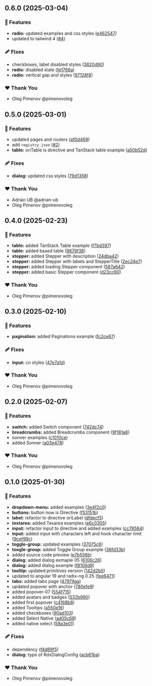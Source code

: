 ## 0.6.0 (2025-03-04)

### 🚀 Features

- **radio:** updated examples and css styles ([e462547](https://github.com/radix-ng/origin-ui/commit/e462547))
- updated to tailwind 4 ([#4](https://github.com/radix-ng/origin-ui/pull/4))

### 🩹 Fixes

- checkboxes, label disabled styles ([3820d90](https://github.com/radix-ng/origin-ui/commit/3820d90))
- **radio:** disabled state ([fe1766a](https://github.com/radix-ng/origin-ui/commit/fe1766a))
- **radio:** vertical gap and styles ([97128f8](https://github.com/radix-ng/origin-ui/commit/97128f8))

### ❤️ Thank You

- Oleg Pimenov @pimenovoleg

## 0.5.0 (2025-03-01)

### 🚀 Features

- updated pages and routers ([af0d469](https://github.com/radix-ng/origin-ui/commit/af0d469))
- add `registry.json` ([#2](https://github.com/radix-ng/origin-ui/pull/2))
- **table:** oriTable is directive and TanStack table example ([a50b52d](https://github.com/radix-ng/origin-ui/commit/a50b52d))

### 🩹 Fixes

- **dialog:** updated css styles ([79d1358](https://github.com/radix-ng/origin-ui/commit/79d1358))

### ❤️ Thank You

- Adrián UB @adrian-ub
- Oleg Pimenov @pimenovoleg

## 0.4.0 (2025-02-23)

### 🚀 Features

- **table:** added TanStack Table example ([f7bd397](https://github.com/radix-ng/origin-ui/commit/f7bd397))
- **table:** added based table ([9879f38](https://github.com/radix-ng/origin-ui/commit/9879f38))
- **stepper:** added Stepper with description ([24dba42](https://github.com/radix-ng/origin-ui/commit/24dba42))
- **stepper:** added Stepper with labels and StepperTitle ([2ec24e7](https://github.com/radix-ng/origin-ui/commit/2ec24e7))
- **stepper:** added loading Stepper component ([587a642](https://github.com/radix-ng/origin-ui/commit/587a642))
- **stepper:** added basic Stepper component ([d23cc60](https://github.com/radix-ng/origin-ui/commit/d23cc60))

### ❤️ Thank You

- Oleg Pimenov @pimenovoleg

## 0.3.0 (2025-02-10)

### 🚀 Features

- **pagination:** added Paginations example ([fc2ce87](https://github.com/radix-ng/origin-ui/commit/fc2ce87))

### 🩹 Fixes

- **input:** cn styles ([47e7a1d](https://github.com/radix-ng/origin-ui/commit/47e7a1d))

### ❤️ Thank You

- Oleg Pimenov @pimenovoleg

## 0.2.0 (2025-02-07)

### 🚀 Features

- **switch:** added Switch component ([742dc74](https://github.com/radix-ng/origin-ui/commit/742dc74))
- **breadcrumbs:** added Breadcrumbs component ([9f181a6](https://github.com/radix-ng/origin-ui/commit/9f181a6))
- sonner examples ([c1010ce](https://github.com/radix-ng/origin-ui/commit/c1010ce))
- added Sonner ([a03e478](https://github.com/radix-ng/origin-ui/commit/a03e478))

### ❤️ Thank You

- Oleg Pimenov @pimenovoleg

## 0.1.0 (2025-01-30)

### 🚀 Features

- **dropdown-menu:** added examples ([3e4f2c0](https://github.com/radix-ng/origin-ui/commit/3e4f2c0))
- **buttons:** button now is Directive ([f53151b](https://github.com/radix-ng/origin-ui/commit/f53151b))
- **label:** refactor to directive oriLabel ([dfdecf5](https://github.com/radix-ng/origin-ui/commit/dfdecf5))
- **textarea:** added Texarea examples ([e6c0305](https://github.com/radix-ng/origin-ui/commit/e6c0305))
- **input:** refactor input to directive and added examples ([cc78584](https://github.com/radix-ng/origin-ui/commit/cc78584))
- **input:** added input with characters left and hook character limit ([9cef99c](https://github.com/radix-ng/origin-ui/commit/9cef99c))
- **toggle-group:** updated examples ([37075c6](https://github.com/radix-ng/origin-ui/commit/37075c6))
- **toogle-group:** added Toggle Group example ([36fd33b](https://github.com/radix-ng/origin-ui/commit/36fd33b))
- added source code preview ([e7b556b](https://github.com/radix-ng/origin-ui/commit/e7b556b))
- **dialog:** added dialog exmaple 05 ([6106c26](https://github.com/radix-ng/origin-ui/commit/6106c26))
- **dialog:** added dialog example ([f8108d9](https://github.com/radix-ng/origin-ui/commit/f8108d9))
- **tooltip:** updated primitives version ([142d2b0](https://github.com/radix-ng/origin-ui/commit/142d2b0))
- updated to angular 19 and radix-ng 0.25 ([fee6471](https://github.com/radix-ng/origin-ui/commit/fee6471))
- **tabs:** added tabs page ([47979aa](https://github.com/radix-ng/origin-ui/commit/47979aa))
- updated popover with anchor ([780efe9](https://github.com/radix-ng/origin-ui/commit/780efe9))
- added popover-07 ([554f715](https://github.com/radix-ng/origin-ui/commit/554f715))
- added avatars and badges ([532b990](https://github.com/radix-ng/origin-ui/commit/532b990))
- added first popover ([c4168b8](https://github.com/radix-ng/origin-ui/commit/c4168b8))
- added Tooltips ([a550e16](https://github.com/radix-ng/origin-ui/commit/a550e16))
- added checkboxes ([90ad103](https://github.com/radix-ng/origin-ui/commit/90ad103))
- added Select Native ([ad05c69](https://github.com/radix-ng/origin-ui/commit/ad05c69))
- added native select ([59a3e01](https://github.com/radix-ng/origin-ui/commit/59a3e01))

### 🩹 Fixes

- dependency ([f4d89f5](https://github.com/radix-ng/origin-ui/commit/f4d89f5))
- **dialog:** type of RdxDialogConfig ([acb61ba](https://github.com/radix-ng/origin-ui/commit/acb61ba))

### ❤️ Thank You

- Oleg Pimenov @pimenovoleg